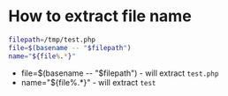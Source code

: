 # How to extract file name

```bash
filepath=/tmp/test.php
file=$(basename -- "$filepath")
name="${file%.*}"
```

- file=$(basename -- "$filepath") - will extract ```test.php```
- name="${file%.*}" - will extract ```test```
